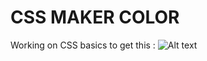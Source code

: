 # CSS MAKER COLOR

Working on CSS basics to get this :
<img src="/Responsive-Web-Design/css_maker_color/css_maker_color.jpg" alt="Alt text" title="Optional title">
